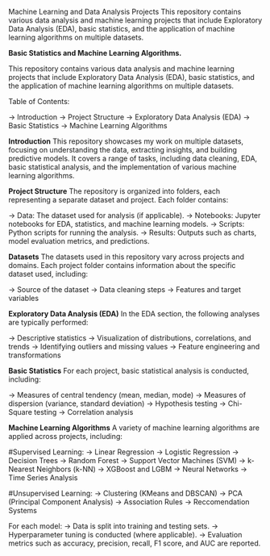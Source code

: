 Machine Learning and Data Analysis Projects
This repository contains various data analysis and machine learning projects that include Exploratory Data Analysis (EDA), basic statistics, and the application of machine learning algorithms on multiple datasets.


**Basic Statistics and Machine Learning Algorithms.**

This repository contains various data analysis and machine learning projects that include Exploratory Data Analysis (EDA), basic statistics, and the application of machine learning algorithms on multiple datasets.

Table of Contents: 

-> Introduction
-> Project Structure
-> Exploratory Data Analysis (EDA)
-> Basic Statistics
-> Machine Learning Algorithms


**Introduction**
This repository showcases my work on multiple datasets, focusing on understanding the data, extracting insights, and building predictive models. 
It covers a range of tasks, including data cleaning, EDA, basic statistical analysis, and the implementation of various machine learning algorithms.

**Project Structure**
The repository is organized into folders, each representing a separate dataset and project. 
Each folder contains:

-> Data: The dataset used for analysis (if applicable).
-> Notebooks: Jupyter notebooks for EDA, statistics, and machine learning models.
-> Scripts: Python scripts for running the analysis.
-> Results: Outputs such as charts, model evaluation metrics, and predictions.

**Datasets**
The datasets used in this repository vary across projects and domains. Each project folder contains information about the specific dataset used, including:

-> Source of the dataset
-> Data cleaning steps
-> Features and target variables

**Exploratory Data Analysis (EDA)**
In the EDA section, the following analyses are typically performed:

-> Descriptive statistics
-> Visualization of distributions, correlations, and trends
-> Identifying outliers and missing values
-> Feature engineering and transformations

**Basic Statistics**
For each project, basic statistical analysis is conducted, including:

-> Measures of central tendency (mean, median, mode)
-> Measures of dispersion (variance, standard deviation)
-> Hypothesis testing
-> Chi-Square testing
-> Correlation analysis

**Machine Learning Algorithms**
A variety of machine learning algorithms are applied across projects, including:

#Supervised Learning:
-> Linear Regression
-> Logistic Regression
-> Decision Trees
-> Random Forest
-> Support Vector Machines (SVM)
-> k-Nearest Neighbors (k-NN)
-> XGBoost and LGBM
-> Neural Networks
-> Time Series Analysis

#Unsupervised Learning:
-> Clustering (KMeans and DBSCAN)
-> PCA (Principal Component Analysis)
-> Association Rules
-> Reccomendation Systems

For each model:
-> Data is split into training and testing sets.
-> Hyperparameter tuning is conducted (where applicable).
-> Evaluation metrics such as accuracy, precision, recall, F1 score, and AUC are reported.
